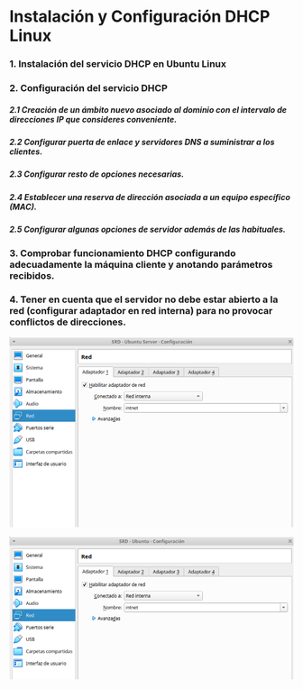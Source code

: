 # **Instalación y Configuración DHCP Linux**

### **1. Instalación del servicio DHCP en Ubuntu Linux**

### **2. Configuración del servicio DHCP**


##### **2.1 Creación de un ámbito nuevo asociado al dominio con el intervalo de direcciones IP que consideres conveniente.**

##### **2.2 Configurar puerta de enlace y servidores DNS a suministrar a los clientes.**

##### **2.3 Configurar resto de opciones necesarias.**

##### **2.4 Establecer una reserva de dirección asociada a un equipo específico (MAC).**

##### **2.5 Configurar algunas opciones de servidor además de las habituales.**


### **3. Comprobar funcionamiento DHCP configurando adecuadamente la máquina cliente y anotando parámetros recibidos.**

### **4. Tener en cuenta que el servidor no debe estar abierto a la red (configurar adaptador en red interna) para no provocar conflictos de direcciones.**

![](img/101.png)

![](img/102.png)
